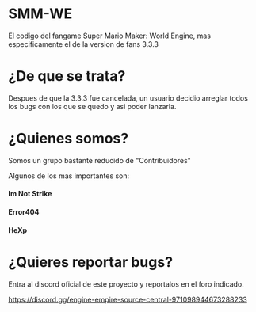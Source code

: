 # SMM-WE
El codigo del fangame Super Mario Maker: World Engine, mas especificamente el de la version de fans 3.3.3

# ¿De que se trata?

Despues de que la 3.3.3 fue cancelada, un usuario decidio arreglar todos los bugs con los que se quedo y asi poder lanzarla.

# ¿Quienes somos?

Somos un grupo bastante reducido de "Contribuidores"

Algunos de los mas importantes son:

#### Im Not Strike
#### Error404
#### HeXp

# ¿Quieres reportar bugs?

Entra al discord oficial de este proyecto y reportalos en el foro indicado.

https://discord.gg/engine-empire-source-central-971098944673288233

